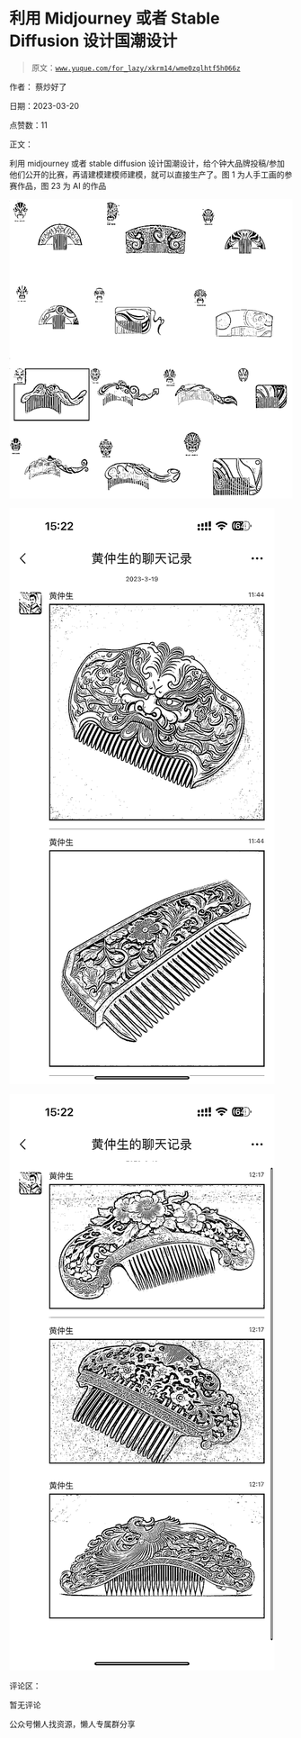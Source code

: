 # 利用 Midjourney 或者 Stable Diffusion 设计国潮设计

> 原文：[`www.yuque.com/for_lazy/xkrm14/wme0zqlhtf5h066z`](https://www.yuque.com/for_lazy/xkrm14/wme0zqlhtf5h066z)



作者： 蔡炒好了



日期：2023-03-20



点赞数：11

<ne-card data-card-name="hr" data-card-type="block" id="KyNnB" data-event-boundary="card">

正文：



利用 midjourney 或者 stable diffusion 设计国潮设计，给个钟大品牌投稿/参加他们公开的比赛，再请建模建模师建模，就可以直接生产了。图 1 为人手工画的参赛作品，图 23 为 AI 的作品



<ne-card data-card-name="image" data-card-type="inline" id="sHgvW" data-event-boundary="card">![](img/d56dc8e67eae412331fdc58393b3aaf6.png)</ne-card>



<ne-card data-card-name="image" data-card-type="inline" id="uutqu" data-event-boundary="card">![](img/07881752e299c517c83bd74eba21e8b5.png)</ne-card>



<ne-card data-card-name="image" data-card-type="inline" id="aSauc" data-event-boundary="card">![](img/db68965930425e9516518fada67e1e6b.png)</ne-card>

<ne-card data-card-name="hr" data-card-type="block" id="xRoqc" data-event-boundary="card">

评论区：



暂无评论

<ne-card data-card-name="hr" data-card-type="block" id="OHKuh" data-event-boundary="card">

公众号懒人找资源，懒人专属群分享

</ne-card></ne-card></ne-card>